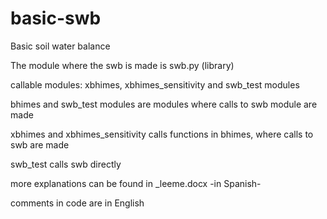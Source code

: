 # basic-swb
Basic soil water balance

The module where the swb is made is swb.py (library)

callable modules: xbhimes, xbhimes_sensitivity and swb_test modules

bhimes and swb_test modules are modules where calls to swb module are made

xbhimes and xbhimes_sensitivity calls functions in bhimes, where calls to swb are made

swb_test calls swb directly

more explanations can be found in _leeme.docx -in Spanish-

comments in code are in English
